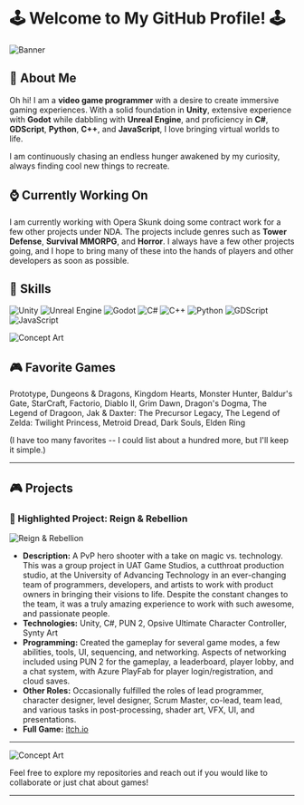 # 🕹️ Welcome to My GitHub Profile! 🕹️

![Banner](https://images.nightcafe.studio/jobs/CSfKNsBiltdRmPRAPozM/CSfKNsBiltdRmPRAPozM--1--n076e.jpg?tr=w-1600,c-at_max)

## 👾 About Me

Oh hi! I am a **video game programmer** with a desire to create immersive gaming experiences. With a solid foundation in **Unity**, extensive experience with **Godot** while dabbling with **Unreal Engine**, and proficiency in **C#**, **GDScript**, **Python**, **C++**, and **JavaScript**, I love bringing virtual worlds to life.

I am continuously chasing an endless hunger awakened by my curiosity, always finding cool new things to recreate.

## ⌚ Currently Working On

I am currently working with Opera Skunk doing some contract work for a few other projects under NDA. The projects include genres such as **Tower Defense**, **Survival MMORPG**, and **Horror**. I always have a few other projects going, and I hope to bring many of these into the hands of players and other developers as soon as possible.


## 🔧 Skills

![Unity](https://img.shields.io/badge/Unity-100000?style=for-the-badge&logo=unity&logoColor=white)
![Unreal Engine](https://img.shields.io/badge/Unreal-100000?style=for-the-badge&logo=unrealengine&logoColor=white)
![Godot](https://img.shields.io/badge/Godot-100000?style=for-the-badge&logo=godotengine&logoColor=white)
![C#](https://img.shields.io/badge/C%23-100000?style=for-the-badge&logo=csharp&logoColor=white)
![C++](https://img.shields.io/badge/C++-100000?style=for-the-badge&logo=cplusplus&logoColor=white)
![Python](https://img.shields.io/badge/Python-100000?style=for-the-badge&logo=python&logoColor=white)
![GDScript](https://img.shields.io/badge/GDScript-100000?style=for-the-badge&logo=godotengine&logoColor=white)
![JavaScript](https://img.shields.io/badge/JavaScript-100000?style=for-the-badge&logo=javascript&logoColor=white)

![Concept Art](https://images.nightcafe.studio/jobs/M0Ccv47mAQbZSvaWb5cT/M0Ccv47mAQbZSvaWb5cT--1--yx3ps.jpg?tr=w-1600,c-at_max)

## 🎮 Favorite Games

Prototype, Dungeons & Dragons, Kingdom Hearts, Monster Hunter, Baldur's Gate, StarCraft, Factorio, Diablo II, Grim Dawn, Dragon's Dogma, The Legend of Dragoon, Jak & Daxter: The Precursor Legacy, The Legend of Zelda: Twilight Princess, Metroid Dread, Dark Souls, Elden Ring

(I have too many favorites -- I could list about a hundred more, but I'll keep it simple.)

---

## 🎮 Projects

### 🌟 Highlighted Project: Reign & Rebellion
![Reign & Rebellion](https://img.itch.zone/aW1hZ2UvMTI4MDA4MC83NDUxODU5LnBuZw==/347x500/GcMfw4.png)

- **Description:** A PvP hero shooter with a take on magic vs. technology. This was a group project in UAT Game Studios, a cutthroat production studio, at the University of Advancing Technology in an ever-changing team of programmers, developers, and artists to work with product owners in bringing their visions to life. Despite the constant changes to the team, it was a truly amazing experience to work with such awesome, and passionate people.
- **Technologies:** Unity, C#, PUN 2, Opsive Ultimate Character Controller, Synty Art
- **Programming:** Created the gameplay for several game modes, a few abilities, tools, UI, sequencing, and networking. Aspects of networking included using PUN 2 for the gameplay, a leaderboard, player lobby, and a chat system, with Azure PlayFab for player login/registration, and cloud saves.
- **Other Roles:** Occasionally fulfilled the roles of lead programmer, character designer, level designer, Scrum Master, co-lead, team lead, and various tasks in post-processing, shader art, VFX, UI, and presentations.
- **Full Game:** [itch.io](https://khestral.itch.io/reign-and-rebellion)

---

![Concept Art](https://images.nightcafe.studio/jobs/ec6APWNTVr3aRJI4DKCc/ec6APWNTVr3aRJI4DKCc--1--84qi1.jpg?tr=w-1600,c-at_max)

Feel free to explore my repositories and reach out if you would like to collaborate or just chat about games!

---
